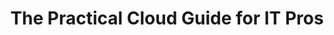 ---
title: "The Practical Cloud Guide for IT Pros"
description: "A learning journey based on a series of common tasks for IT Pros migrating from on-premise environments to the cloud."
navigationBars: [none]
posts:
  - "We’re Moving to the Cloud"
  - "Deploy an ASP.NET Core Application on Windows Server with AWS Lightsail"
  - "Deploy a Java Application on Linux"
  - "Restore a SQL Server Database in the Cloud"
  - "Deploy and Scale a LAMP App"
--- 